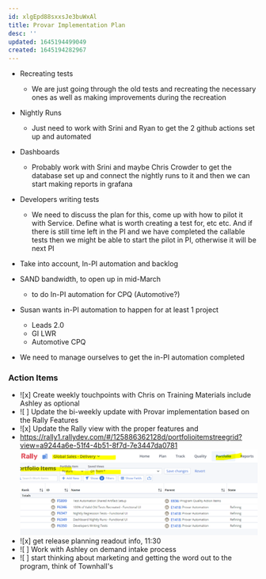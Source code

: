 ```yaml
---
id: xlgEpd88sxxsJe3buWxAl
title: Provar Implementation Plan
desc: ''
updated: 1645194499049
created: 1645194282967
---
```


- Recreating tests 
    - We are just going through the old tests and recreating the necessary ones as well as making improvements during the recreation
- Nightly Runs
    - Just need to work with Srini and Ryan to get the 2 github actions set up and automated

- Dashboards 
    - Probably work with Srini and maybe Chris Crowder to get the database set up and connect the nightly runs to it and then we can start making reports in grafana
- Developers writing tests
    - We need to discuss the plan for this, come up with how to pilot it with Service. Define what is worth creating a test for, etc etc. And if there is still time left in the PI and we have completed the callable tests then we might be able to start the pilot in PI, otherwise it will be next PI
- Take into account, In-PI automation and backlog
- SAND bandwidth, to open up in mid-March
    - to do In-PI automation for CPQ (Automotive?)
- Susan wants in-PI automation to happen for at least 1 project
    - Leads 2.0
    - GI LWR
    - Automotive CPQ
- We need to manage ourselves to get the in-PI automation completed
### Action Items
- ![x] Create weekly touchpoints with Chris on Training Materials include Ashley as optional
- ![ ] Update the bi-weekly update with Provar implementation based on the Rally Features
- ![x] Update the Rally view with the proper features and 
- https://rally1.rallydev.com/#/125886362128d/portfolioitemstreegrid?view=a9244a6e-51f4-4b51-8f7d-7e3447da0781
![](/assets/images/2022-02-18-09-26-44.png)
- ![x] get release planning readout info, 11:30
- ![ ] Work with Ashley on demand intake process
- ![ ] start thinking about marketing and getting the word out to the program, think of Townhall's